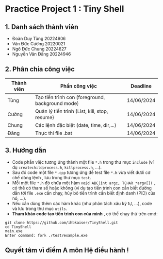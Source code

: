 # Practice Project 1 : Tiny Shell
## 1. Danh sách thành viên
- Đoàn Duy Tùng 20224906
- Văn Đức Cường 20220021
- Ngô Đức Chung 20224827
- Nguyễn Văn Đăng 20224946
## 2. Phân chia công việc
| Thành viên | Phần công việc | Deadline |
|-----------|----------------|----------|
| Tùng      | Tạo tiến trình con (foreground, background mode) | 14/06/2024 |
| Cường     | Quản lý tiến trình (List, kill, stop, resume)   | 14/06/2024 |
| Chung     | Các lệnh đặc biệt (date, time, dir,...)         | 14/06/2024 |
| Đăng      | Thực thi file .bat                               | 14/06/2024 |

## 3. Hướng dẫn
- Code phần việc tương ứng thành một file `*.h` trong thư mục `include` (ví dụ `createchildprocess.h`, `killprocess.h`, ...).
- Sau đó code một file `*.cpp` tương ứng để test file `*.h` vừa viết dưới cơ chế dòng lệnh , lưu trong thư mục `test`.
- Mỗi một file `*.h` đó chứa một hàm `void ABC(int argc, TCHAR *argv[])` , có thể có tham số hoặc không (ví dụ tạo tiến trình con cần biết đường dẫn tới file `.exe` cần chạy, hủy bỏ tiến trình cần biết định danh (PID) của nó, ...).
- Nếu cần dùng thêm các hàm khác (như phân tách xâu ký tự, ...), code và lưu trong thư mục `utils`.
- **Tham khảo code tạo tiến trình con của mình** , có thể chạy thử trên cmd:
```
git clone https://github.com/ihbkaiser/TinyShell.git
cd TinyShell
main.exe
Enter command: fork ./test/example.exe
```
## Quyết tâm vì điểm A môn Hệ điều hành !